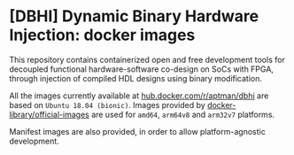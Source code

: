 # [DBHI] Dynamic Binary Hardware Injection: docker images

This repository contains containerized open and free development tools for decoupled functional hardware-software co-design on SoCs with FPGA, through injection of compiled HDL designs using binary modification.

All the images currently available at [hub.docker.com/r/aptman/dbhi](https://hub.docker.com/r/aptman/dbhi/) are based on `Ubuntu 18.04 (bionic)`. Images provided by [docker-library/official-images](https://github.com/docker-library/official-images#architectures-other-than-amd64) are used for `amd64`, `arm64v8` and `arm32v7` platforms.

Manifest images are also provided, in order to allow platform-agnostic development.
